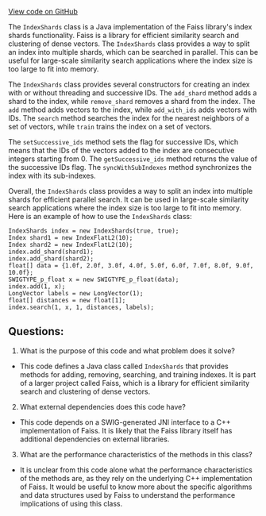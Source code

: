 [View code on GitHub](https://github.com/misbahsy/the-algorithm/ann/src/main/java/com/twitter/ann/faiss/swig/IndexShards.java)

The `IndexShards` class is a Java implementation of the Faiss library's index shards functionality. Faiss is a library for efficient similarity search and clustering of dense vectors. The `IndexShards` class provides a way to split an index into multiple shards, which can be searched in parallel. This can be useful for large-scale similarity search applications where the index size is too large to fit into memory.

The `IndexShards` class provides several constructors for creating an index with or without threading and successive IDs. The `add_shard` method adds a shard to the index, while `remove_shard` removes a shard from the index. The `add` method adds vectors to the index, while `add_with_ids` adds vectors with IDs. The `search` method searches the index for the nearest neighbors of a set of vectors, while `train` trains the index on a set of vectors.

The `setSuccessive_ids` method sets the flag for successive IDs, which means that the IDs of the vectors added to the index are consecutive integers starting from 0. The `getSuccessive_ids` method returns the value of the successive IDs flag. The `syncWithSubIndexes` method synchronizes the index with its sub-indexes.

Overall, the `IndexShards` class provides a way to split an index into multiple shards for efficient parallel search. It can be used in large-scale similarity search applications where the index size is too large to fit into memory. Here is an example of how to use the `IndexShards` class:

```
IndexShards index = new IndexShards(true, true);
Index shard1 = new IndexFlatL2(10);
Index shard2 = new IndexFlatL2(10);
index.add_shard(shard1);
index.add_shard(shard2);
float[] data = {1.0f, 2.0f, 3.0f, 4.0f, 5.0f, 6.0f, 7.0f, 8.0f, 9.0f, 10.0f};
SWIGTYPE_p_float x = new SWIGTYPE_p_float(data);
index.add(1, x);
LongVector labels = new LongVector(1);
float[] distances = new float[1];
index.search(1, x, 1, distances, labels);
```
## Questions: 
 1. What is the purpose of this code and what problem does it solve?
- This code defines a Java class called `IndexShards` that provides methods for adding, removing, searching, and training indexes. It is part of a larger project called Faiss, which is a library for efficient similarity search and clustering of dense vectors.

2. What external dependencies does this code have?
- This code depends on a SWIG-generated JNI interface to a C++ implementation of Faiss. It is likely that the Faiss library itself has additional dependencies on external libraries.

3. What are the performance characteristics of the methods in this class?
- It is unclear from this code alone what the performance characteristics of the methods are, as they rely on the underlying C++ implementation of Faiss. It would be useful to know more about the specific algorithms and data structures used by Faiss to understand the performance implications of using this class.